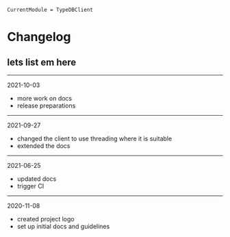 ```@meta
CurrentModule = TypeDBClient
```

# Changelog

## lets list em here
***
2021-10-03

- more work on docs
- release preparations

***
2021-09-27

- changed the client to use threading where it is suitable
- extended the docs

***
2021-06-25

- updated docs
- trigger CI

***
2020-11-08

- created project logo
- set up initial docs and guidelines
